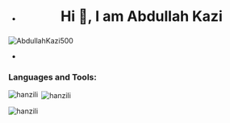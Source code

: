 
- <h1 align="center">Hi 👋, I am Abdullah Kazi  </h1>
<h3 align="center"> </h3>

<p align="left"> <img src="https://komarev.com/ghpvc/?username=AbdullahKazi500&label=Profile%20views&color=0e75b6&style=flat" alt="AbdullahKazi500" /> </p>



- 




</p>

<h3 align="left">Languages and Tools:</h3>

<p><img align="left" src="https://github-readme-stats.vercel.app/api/top-langs?username=hanzili&show_icons=true&locale=en&layout=compact" alt="hanzili" /></p>

<p>&nbsp;<img align="center" src="https://github-readme-stats.vercel.app/api?username=hanzili&show_icons=true&theme=tokyonight&locale=en" alt="hanzili" /></p>

<p><img align="center" src="https://github-readme-streak-stats.herokuapp.com/?user=hanzili&" alt="hanzili" /></p>

<br/>  



<br/>  







<!---
AbdullahKazi500/AbdullahKazi500 is a ✨ special ✨ repository because its `README.md` (this file) appears on your GitHub profile.
You can click the Preview link to take a look at your changes.
--->
